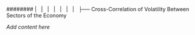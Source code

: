 ######## |   |   |   |   |   |   |   ├── Cross-Correlation of Volatility Between Sectors of the Economy

*Add content here*
